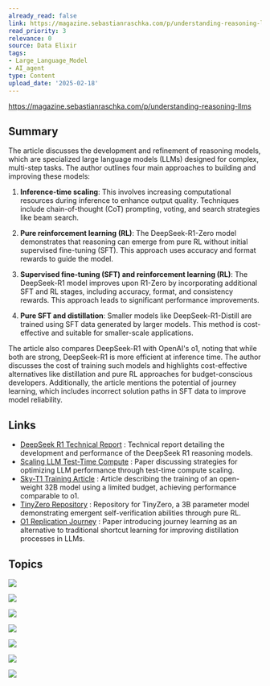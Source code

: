 ```yaml
---
already_read: false
link: https://magazine.sebastianraschka.com/p/understanding-reasoning-llms
read_priority: 3
relevance: 0
source: Data Elixir
tags:
- Large_Language_Model
- AI_agent
type: Content
upload_date: '2025-02-18'
---
```


https://magazine.sebastianraschka.com/p/understanding-reasoning-llms
## Summary

The article discusses the development and refinement of reasoning models, which are specialized large language models (LLMs) designed for complex, multi-step tasks. The author outlines four main approaches to building and improving these models:

1. **Inference-time scaling**: This involves increasing computational resources during inference to enhance output quality. Techniques include chain-of-thought (CoT) prompting, voting, and search strategies like beam search.

2. **Pure reinforcement learning (RL)**: The DeepSeek-R1-Zero model demonstrates that reasoning can emerge from pure RL without initial supervised fine-tuning (SFT). This approach uses accuracy and format rewards to guide the model.

3. **Supervised fine-tuning (SFT) and reinforcement learning (RL)**: The DeepSeek-R1 model improves upon R1-Zero by incorporating additional SFT and RL stages, including accuracy, format, and consistency rewards. This approach leads to significant performance improvements.

4. **Pure SFT and distillation**: Smaller models like DeepSeek-R1-Distill are trained using SFT data generated by larger models. This method is cost-effective and suitable for smaller-scale applications.

The article also compares DeepSeek-R1 with OpenAI's o1, noting that while both are strong, DeepSeek-R1 is more efficient at inference time. The author discusses the cost of training such models and highlights cost-effective alternatives like distillation and pure RL approaches for budget-conscious developers. Additionally, the article mentions the potential of journey learning, which includes incorrect solution paths in SFT data to improve model reliability.
## Links

- [DeepSeek R1 Technical Report](https://arxiv.org/abs/2501.12948) : Technical report detailing the development and performance of the DeepSeek R1 reasoning models.
- [Scaling LLM Test-Time Compute](https://arxiv.org/abs/2408.03314) : Paper discussing strategies for optimizing LLM performance through test-time compute scaling.
- [Sky-T1 Training Article](https://novasky-ai.github.io/posts/sky-t1/) : Article describing the training of an open-weight 32B model using a limited budget, achieving performance comparable to o1.
- [TinyZero Repository](https://github.com/Jiayi-Pan/TinyZero/) : Repository for TinyZero, a 3B parameter model demonstrating emergent self-verification abilities through pure RL.
- [O1 Replication Journey](https://arxiv.org/abs/2410.18982) : Paper introducing journey learning as an alternative to traditional shortcut learning for improving distillation processes in LLMs.

## Topics

![](topics/Concept/Reasoning%20Models)

![](topics/Concept/Inference%20time%20Scaling)

![](topics/Concept/Reinforcement%20Learning)

![](topics/Concept/Supervised%20Fine%20Tuning)

![](topics/Concept/Knowledge%20Distillation)

![](topics/Concept/Chain%20of%20Thought%20CoT%20Reasoning)

![](topics/Concept/Journey%20Learning)